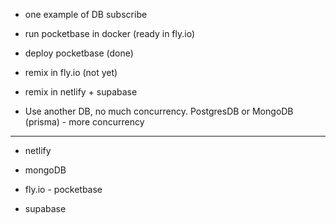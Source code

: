 - one example of DB subscribe
- run pocketbase in docker (ready in fly.io)
- deploy pocketbase (done)
- remix in fly.io (not yet)

- remix in netlify + supabase

- Use another DB, no much concurrency. PostgresDB or MongoDB (prisma) - more concurrency

---

- netlify
- mongoDB
- fly.io - pocketbase

- supabase
